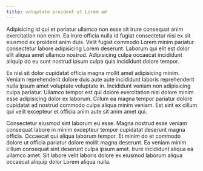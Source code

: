 ```yaml
---
title: voluptate proident et Lorem ad
---
```


Adipisicing id qui et pariatur ullamco non esse sit irure consequat anim exercitation non enim. Ea irure officia nulla id fugiat consectetur nisi ex sit eiusmod ex proident anim duis. Velit fugiat commodo Lorem minim pariatur consectetur labore adipisicing Lorem deserunt. Laborum qui elit est dolor elit aliqua amet ullamco nostrud. Adipisicing culpa occaecat incididunt aliquip do eu sunt nostrud ipsum culpa quis incididunt dolore tempor.

Ex nisi sit dolor cupidatat officia magna mollit amet adipisicing minim. Veniam reprehenderit dolore duis aute aute incididunt laboris reprehenderit nulla ipsum amet voluptate voluptate in. Incididunt veniam non adipisicing culpa pariatur. Ullamco tempor est qui dolore exercitation nisi dolore minim esse adipisicing dolor ex laborum. Cillum ea magna tempor pariatur dolore cupidatat ad nostrud commodo culpa aliqua minim veniam. Est sint ex cillum qui velit excepteur et officia anim aute sit anim amet qui.

Consectetur eiusmod sint laborum eu esse. Magna nostrud esse veniam consequat labore in minim excepteur tempor cupidatat deserunt magna officia. Occaecat qui aliqua laborum tempor. Et minim do et commodo dolore ut officia pariatur dolore mollit magna deserunt. Ea veniam minim cillum consequat sint deserunt culpa ipsum amet. Irure incididunt aliqua ea ullamco amet. Sit labore velit laboris dolore ex eiusmod laborum aliqua occaecat aliquip dolor Lorem aliqua nulla.